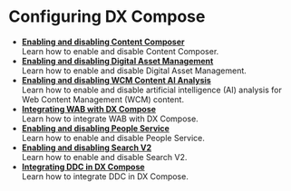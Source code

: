 # Configuring DX Compose

<!-- add short description-->

-   **[Enabling and disabling Content Composer](enable_cc.md)**  
Learn how to enable and disable Content Composer.
-   **[Enabling and disabling Digital Asset Management](enable_dam.md)**  
Learn how to enable and disable Digital Asset Management.
-   **[Enabling and disabling WCM Content AI Analysis](enable_content_ai.md)**  
Learn how to enable and disable artificial intelligence (AI) analysis for Web Content Management (WCM) content.
-   **[Integrating WAB with DX Compose](wab_integration.md)**  
Learn how to integrate WAB with DX Compose.
-   **[Enabling and disabling People Service](enable_people_service.md)**  
Learn how to enable and disable People Service.
-   **[Enabling and disabling Search V2](enable_search.md)**  
Learn how to enable and disable Search V2.
-   **[Integrating DDC in DX Compose](./integrating_voltmx_foundry/index.md)**  
Learn how to integrate DDC in DX Compose.
